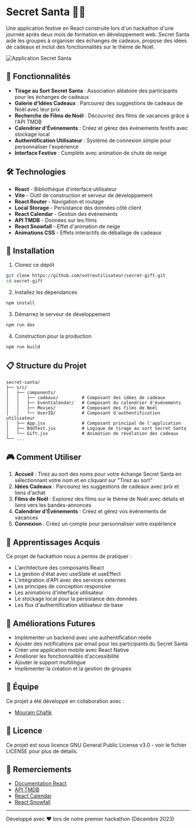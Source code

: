 # Secret Santa 🎄🎅

Une application festive en React construite lors d'un hackathon d'une journée après deux mois de formation en développement web. Secret Santa aide les groupes à organiser des échanges de cadeaux, propose des idées de cadeaux et inclut des fonctionnalités sur le thème de Noël.

![Application Secret Santa](https://via.placeholder.com/800x400?text=Secret+Santa+App)

## 🌟 Fonctionnalités

- **Tirage au Sort Secret Santa** : Association aléatoire des participants pour les échanges de cadeaux
- **Galerie d'Idées Cadeaux** : Parcourez des suggestions de cadeaux de Noël avec leur prix
- **Recherche de Films de Noël** : Découvrez des films de vacances grâce à l'API TMDB
- **Calendrier d'Événements** : Créez et gérez des événements festifs avec stockage local
- **Authentification Utilisateur** : Système de connexion simple pour personnaliser l'expérience
- **Interface Festive** : Complète avec animation de chute de neige

## 🛠️ Technologies

- **React** - Bibliothèque d'interface utilisateur
- **Vite** - Outil de construction et serveur de développement
- **React Router** - Navigation et routage
- **Local Storage** - Persistance des données côté client
- **React Calendar** - Gestion des événements
- **API TMDB** - Données sur les films
- **React Snowfall** - Effet d'animation de neige
- **Animations CSS** - Effets interactifs de déballage de cadeaux

## 🚀 Installation

1. Clonez ce dépôt
```bash
git clone https://github.com/votreutilisateur/secret-gift.git
cd secret-gift
```

2. Installez les dépendances
```bash
npm install
```

3. Démarrez le serveur de développement
```bash
npm run dev
```

4. Construction pour la production
```bash
npm run build
```

## 📋 Structure du Projet

```
secret-santa/
├── src/
│   ├── components/
│   │   ├── cadeaux/         # Composant des idées de cadeaux
│   │   ├── EventCalendar/   # Composant du calendrier d'événements
│   │   ├── Movies/          # Composant des films de Noël
│   │   └── UserID/          # Composant d'authentification utilisateur
│   ├── App.jsx              # Composant principal de l'application
│   ├── BddTest.jsx          # Logique de tirage au sort Secret Santa
│   └── Gift.jsx             # Animation de révélation des cadeaux
└── ...
```

## 🎮 Comment Utiliser

1. **Accueil** : Tirez au sort des noms pour votre échange Secret Santa en sélectionnant votre nom et en cliquant sur "Tirez au sort"
2. **Idées Cadeaux** : Parcourez les suggestions de cadeaux avec prix et liens d'achat
3. **Films de Noël** : Explorez des films sur le thème de Noël avec détails et liens vers les bandes-annonces
4. **Calendrier d'Événements** : Créez et gérez vos événements de vacances
5. **Connexion** : Créez un compte pour personnaliser votre expérience

## 🧠 Apprentissages Acquis

Ce projet de hackathon nous a permis de pratiquer :
- L'architecture des composants React
- La gestion d'état avec useState et useEffect
- L'intégration d'API avec des services externes
- Les principes de conception responsive
- Les animations d'interface utilisateur
- Le stockage local pour la persistance des données
- Les flux d'authentification utilisateur de base

## 🔮 Améliorations Futures

- Implémenter un backend avec une authentification réelle
- Ajouter des notifications par email pour les participants du Secret Santa
- Créer une application mobile avec React Native
- Améliorer les fonctionnalités d'accessibilité
- Ajouter le support multilingue
- Implémenter la création et la gestion de groupes

## 👥 Équipe

Ce projet a été développé en collaboration avec :
- [Mouram Chafik](https://github.com/MouramChafik)

## 📝 Licence

Ce projet est sous licence GNU General Public License v3.0 - voir le fichier LICENSE pour plus de détails.

## 🙏 Remerciements

- [Documentation React](https://fr.reactjs.org/)
- [API TMDB](https://www.themoviedb.org/documentation/api)
- [React Calendar](https://www.npmjs.com/package/react-calendar)
- [React Snowfall](https://www.npmjs.com/package/react-snowfall)

---

Développé avec ❤️ lors de notre premier hackathon (Décembre 2023)
